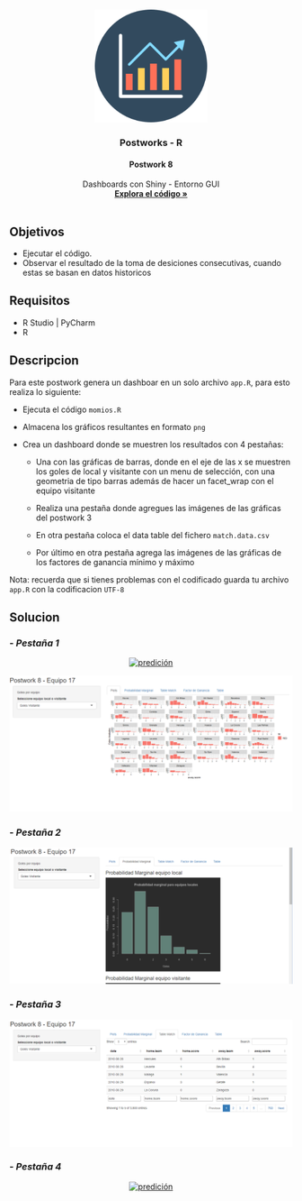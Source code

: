 

<!-- PROJECT LOGO -->
<br />
<p align="center">
  <a href="https://github.com/Team-17-Bedu/r-postworks">
    <img src="https://github.com/Team-17-Bedu/r-postworks/blob/main/img/logo.png" alt="Logo" width="200" height="200">
  </a>

  <h3 align="center"><strong>Postworks - R</strong></h3>
  <h4 align="center"><strong>Postwork 8</strong></h4>
  <p align="center">
     Dashboards con Shiny - Entorno GUI
    <br />
    <a href="Postwork8.R"><strong>Explora el código »</strong></a>
    <br/>
    <br/>
  </p>
  
</p>

## Objetivos
- Ejecutar el código.
- Observar el resultado de la toma de desiciones consecutivas, cuando estas se basan en datos historicos
## Requisitos
- R Studio | PyCharm
- R
## Descripcion
Para este postwork genera un dashboar en un solo archivo `app.R`, para esto realiza lo siguiente:

- Ejecuta el código `momios.R`

- Almacena los gráficos resultantes en formato `png`

- Crea un dashboard donde se muestren los resultados con 4 pestañas:

  - Una con las gráficas de barras, donde en el eje de las x se muestren los goles de local y visitante con un menu de selección, con una geometria de tipo barras además de hacer un facet_wrap con el equipo visitante

  - Realiza una pestaña donde agregues las imágenes de las gráficas del postwork 3

  - En otra pestaña coloca el data table del fichero `match.data.csv`

  - Por último en otra pestaña agrega las imágenes de las gráficas de los factores de ganancia mínimo y máximo

Nota: recuerda que si tienes problemas con el codificado guarda tu archivo `app.R` con la codificacion `UTF-8`
## Solucion
### - _Pestaña 1_
<p align="center">
  <a href="https://github.com/Team-17-Bedu/r-postworks">
    <img src="https://github.com/Team-17-Bedu/r-postworks/blob/main/img/postwork8-pestaña1.PNG" alt="predición">
  </a>
</p>

<p align="center">
  <a href="https://github.com/Team-17-Bedu/r-postworks">
    <img src="https://github.com/Team-17-Bedu/r-postworks/blob/main/img/postwork8-captura1-1.PNG" alt="predición">
  </a>
</p>

### - _Pestaña 2_
<p align="center">
  <a href="https://github.com/Team-17-Bedu/r-postworks">
    <img src="https://github.com/Team-17-Bedu/r-postworks/blob/main/img/postwork8-captura2.PNG" alt="predición">
  </a>
</p>

### - _Pestaña 3_
<p align="center">
  <a href="https://github.com/Team-17-Bedu/r-postworks">
    <img src="https://github.com/Team-17-Bedu/r-postworks/blob/main/img/postwork8-captura3.PNG" alt="predición">
  </a>
</p>

### - _Pestaña 4_
<p align="center">
  <a href="https://github.com/Team-17-Bedu/r-postworks">
    <img src="https://github.com/Team-17-Bedu/r-postworks/blob/main/img/postwork8-pestaña4.PNG" alt="predición">
  </a>
</p>

